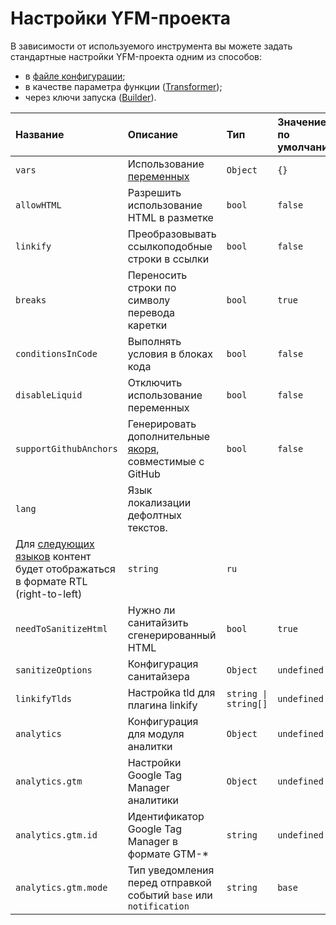# Настройки YFM-проекта

В зависимости от используемого инструмента вы можете задать стандартные настройки YFM-проекта одним из способов:
* в [файле конфигурации](./project/config.md);
* в качестве параметра функции ([Transformer](./tools/transform/settings.md));
* через ключи запуска ([Builder](./tools/docs/settings.md)).

Название | Описание | Тип | Значение по умолчанию
:--- | :--- | :--- | :---
`vars` | Использование [переменных](./syntax/vars.md) | `Object` | `{}`
`allowHTML` | Разрешить использование HTML в разметке | `bool` | `false`
`linkify` | Преобразовывать ссылкоподобные строки в ссылки  | `bool` | `false`
`breaks` | Переносить строки по символу перевода каретки | `bool` | `true`
`conditionsInCode` | Выполнять условия в блоках кода | `bool` | `false`
`disableLiquid` | Отключить использование переменных | `bool` | `false`
`supportGithubAnchors` | Генерировать дополнительные [якоря](./syntax/base.md#headers), совместимые с GitHub | `bool` | `false`
`lang` | Язык локализации дефолтных текстов.
Для [следующих языков](https://github.com/diplodoc-platform/client/blob/34a5139620874627cfdebe9be74902cf9d3961b1/src/constants.ts#L15) контент будет отображаться в формате RTL (right-to-left) | `string` | `ru`
`needToSanitizeHtml` | Нужно ли санитайзить сгенерированный HTML | `bool` | `true`
`sanitizeOptions` | Конфигурация санитайзера | `Object` | `undefined`
`linkifyTlds` | Настройка tld для плагина linkify | `string \| string[]` | `undefined`
`analytics` | Конфигурация для модуля аналитки | `Object` | `undefined`
`analytics.gtm` | Настройки Google Tag Manager аналитики | `Object` | `undefined`
`analytics.gtm.id` | Идентификатор Google Tag Manager в формате GTM-* | `string` | `undefined`
`analytics.gtm.mode` | Тип уведомления перед отправкой событий `base` или `notification`  | `string` | `base`
